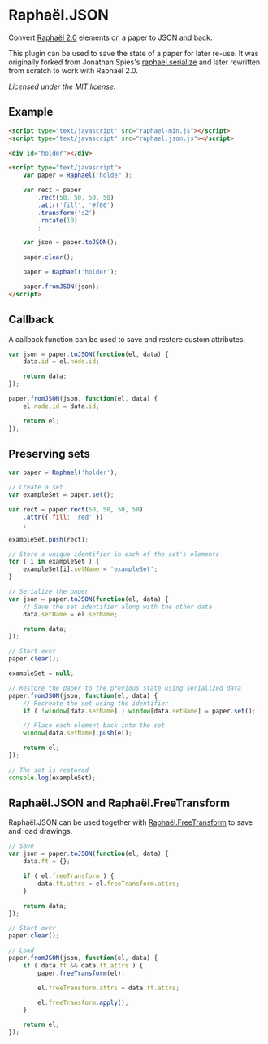 Raphaël.JSON
============

Convert [Raphaël 2.0](http://raphaeljs.com/) elements on a paper to JSON and back.

This plugin can be used to save the state of a paper for later re-use. It was originally 
forked from Jonathan Spies's [raphael.serialize](https://github.com/jspies/raphael.serialize)
and later rewritten from scratch to work with Raphaël 2.0.
  
*Licensed under the [MIT license](http://www.opensource.org/licenses/mit-license.php).*


Example
-------

```html
<script type="text/javascript" src="raphael-min.js"></script>
<script type="text/javascript" src="raphael.json.js"></script>

<div id="holder"></div>

<script type="text/javascript">
	var paper = Raphael('holder');

	var rect = paper
		.rect(50, 50, 50, 50)
		.attr('fill', '#f00')
		.transform('s2')
		.rotate(10)
		;

	var json = paper.toJSON();

	paper.clear();

	paper = Raphael('holder');

	paper.fromJSON(json);
</script>
```

Callback
--------

A callback function can be used to save and restore custom attributes.

```javascript
var json = paper.toJSON(function(el, data) {
	data.id = el.node.id;

	return data;
});
```

```javascript
paper.fromJSON(json, function(el, data) {
	el.node.id = data.id;

	return el;
});
```

Preserving sets
---------------

```javascript
var paper = Raphael('holder');

// Create a set
var exampleSet = paper.set();

var rect = paper.rect(50, 50, 50, 50)
	.attr({ fill: 'red' })
	;

exampleSet.push(rect);

// Store a unique identifier in each of the set's elements
for ( i in exampleSet ) {
	exampleSet[i].setName = 'exampleSet';
}

// Serialize the paper
var json = paper.toJSON(function(el, data) {
	// Save the set identifier along with the other data
	data.setName = el.setName;

	return data;
});

// Start over
paper.clear();

exampleSet = null;

// Restore the paper to the previous state using serialized data
paper.fromJSON(json, function(el, data) {
	// Recreate the set using the identifier
	if ( !window[data.setName] ) window[data.setName] = paper.set();

	// Place each element back into the set
	window[data.setName].push(el);

	return el;
});

// The set is restored
console.log(exampleSet);
```

Raphaël.JSON and Raphaël.FreeTransform
--------------------------------------

Raphaël.JSON can be used together with 
[Raphaël.FreeTransform](https://github.com/ElbertF/Raphael.FreeTransform) to
save and load drawings.

```javascript
// Save
var json = paper.toJSON(function(el, data) {
    data.ft = {};

    if ( el.freeTransform ) {
        data.ft.attrs = el.freeTransform.attrs;
    }

    return data;
});

// Start over
paper.clear();

// Load
paper.fromJSON(json, function(el, data) {
    if ( data.ft && data.ft.attrs ) {
        paper.freeTransform(el);

        el.freeTransform.attrs = data.ft.attrs;

        el.freeTransform.apply();
    }

    return el;
});
```

